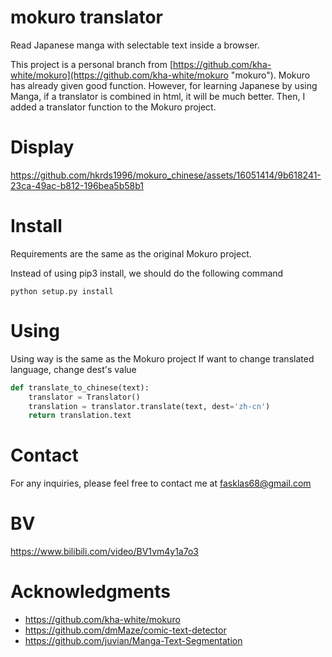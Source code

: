 # mokuro translator

Read Japanese manga with selectable text inside a browser.

This project is a personal branch from  [https://github.com/kha-white/mokuro](https://github.com/kha-white/mokuro "mokuro"). Mokuro has already given good function. However, for learning Japanese by using Manga, if a translator is combined in html, it will be much better. Then, I added a translator function to the Mokuro project.

# Display
https://github.com/hkrds1996/mokuro_chinese/assets/16051414/9b618241-23ca-49ac-b812-196bea5b58b1


# Install
Requirements are the same as the original Mokuro project.

Instead of using pip3 install, we should do the following command   
```commandline
python setup.py install
```

# Using
Using way is the same as the Mokuro project
If want to change translated language, change dest's value

```python
def translate_to_chinese(text):
    translator = Translator()
    translation = translator.translate(text, dest='zh-cn')
    return translation.text
```
# Contact
For any inquiries, please feel free to contact me at fasklas68@gmail.com

# BV
https://www.bilibili.com/video/BV1vm4y1a7o3

# Acknowledgments
- https://github.com/kha-white/mokuro
- https://github.com/dmMaze/comic-text-detector
- https://github.com/juvian/Manga-Text-Segmentation
